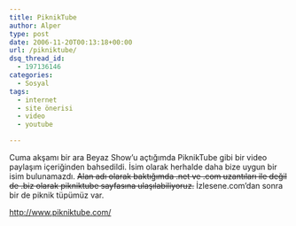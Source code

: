 ```yaml
---
title: PiknikTube
author: Alper
type: post
date: 2006-11-20T00:13:18+00:00
url: /pikniktube/
dsq_thread_id:
  - 197136146
categories:
  - Sosyal
tags:
  - internet
  - site önerisi
  - video
  - youtube

---
```

Cuma akşamı bir ara Beyaz Show&#8217;u açtığımda PiknikTube gibi bir video paylaşım içeriğinden bahsedildi. İsim olarak herhalde daha bize uygun bir isim bulunamazdı. <strike>Alan adı olarak baktığımda .net ve .com uzantıları ile değil de .biz olarak pikniktube sayfasına ulaşılabiliyoruz.</strike> İzlesene.com&#8217;dan sonra bir de piknik tüpümüz var.

http://www.pikniktube.com/